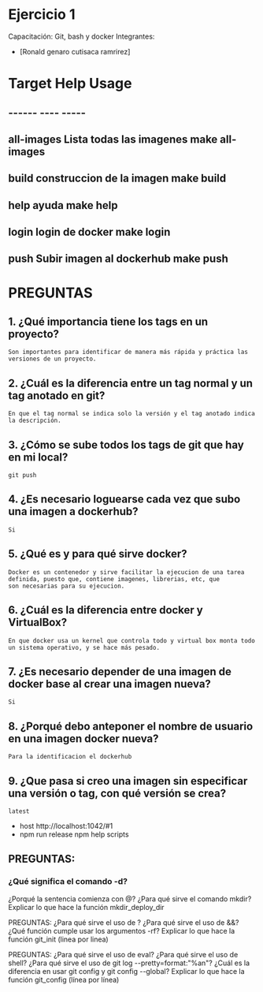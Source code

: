 # Ejercicio 1
Capacitación: Git, bash y docker
Integrantes:
- [Ronald genaro cutisaca ramrirez]


# Target           Help                                                        Usage
## ------           ----                                                        -----
## all-images       Lista todas las imagenes                                    make all-images
## build            construccion de la imagen                                   make build
## help             ayuda                                                       make help
## login            login de docker                                             make login
## push             Subir imagen al dockerhub                                   make push

# PREGUNTAS 

## 1. ¿Qué importancia tiene los tags en un proyecto?
    Son importantes para identificar de manera más rápida y práctica las versiones de un proyecto.        
## 2. ¿Cuál es la diferencia entre un tag normal y un tag anotado en git?
    En que el tag normal se indica solo la versión y el tag anotado indica la descripción.
## 3. ¿Cómo se sube todos los tags de git que hay en mi local?
    git push
## 4. ¿Es necesario loguearse cada vez que subo una imagen a dockerhub?
    Si
## 5. ¿Qué es y para qué sirve docker?
    Docker es un contenedor y sirve facilitar la ejecucion de una tarea definida, puesto que, contiene imagenes, librerias, etc, que
    son necesarias para su ejecucion.
## 6. ¿Cuál es la diferencia entre docker y VirtualBox?
    En que docker usa un kernel que controla todo y virtual box monta todo un sistema operativo, y se hace más pesado.
## 7. ¿Es necesario depender de una imagen de docker base al crear una imagen nueva?
    Si
## 8. ¿Porqué debo anteponer el nombre de usuario en una imagen docker nueva?
    Para la identificacion el dockerhub
## 9. ¿Que pasa si creo una imagen sin especificar una versión o tag, con qué versión se crea?
    latest



- host http://localhost:1042/#1 
- npm run release npm help scripts


## PREGUNTAS:
### ¿Qué significa el comando -d?
    
¿Porqué la sentencia comienza con @?
¿Para qué sirve el comando mkdir?
Explicar lo que hace la función mkdir_deploy_dir


PREGUNTAS:
¿Para qué sirve el uso de \?
¿Para qué sirve el uso de &&?
¿Qué función cumple usar los argumentos -rf?
Explicar lo que hace la función git_init (linea por linea)


PREGUNTAS:
¿Para qué sirve el uso de eval?
¿Para qué sirve el uso de shell?
¿Para qué sirve el uso de git log --pretty=format:"%an"?
¿Cuál es la diferencia en usar git config y git config --global?
Explicar lo que hace la función git_config (línea por línea)